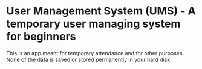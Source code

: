 # User Management System (UMS) - A temporary user managing system for beginners
This is an app meant for temporary attendance and for other purposes. None of the data is saved or stored permanently in your hard disk.
